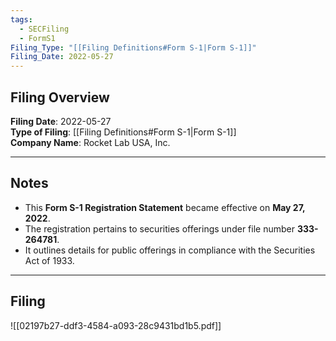 ```yaml
---
tags:
  - SECFiling
  - FormS1
Filing_Type: "[[Filing Definitions#Form S-1|Form S-1]]"
Filing_Date: 2022-05-27
---
```


## Filing Overview

**Filing Date**: 2022-05-27  
**Type of Filing**: [[Filing Definitions#Form S-1|Form S-1]]  
**Company Name**: Rocket Lab USA, Inc.  

---

## Notes

- This **Form S-1 Registration Statement** became effective on **May 27, 2022**.
- The registration pertains to securities offerings under file number **333-264781**.
- It outlines details for public offerings in compliance with the Securities Act of 1933.

---

## Filing

![[02197b27-ddf3-4584-a093-28c9431bd1b5.pdf]]
